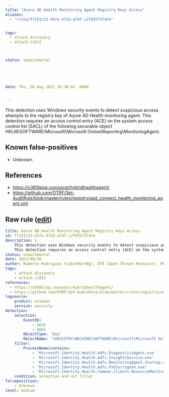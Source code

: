 ```yaml
---
title: "Azure AD Health Monitoring Agent Registry Keys Access"
aliases:
  - "/rule/ff151c33-45fa-475d-af4f-c2f93571f4fe"


tags:
  - attack.discovery
  - attack.t1012



status: experimental





date: Thu, 26 Aug 2021 16:10:42 -0400


---
```


This detection uses Windows security events to detect suspicious access attempts to the registry key of Azure AD Health monitoring agent.
This detection requires an access control entry (ACE) on the system access control list (SACL) of the following securable object HKLM\SOFTWARE\Microsoft\Microsoft Online\Reporting\MonitoringAgent.


<!--more-->


## Known false-positives

* Unknown



## References

* https://o365blog.com/post/hybridhealthagent/
* https://github.com/OTRF/Set-AuditRule/blob/master/rules/registry/aad_connect_health_monitoring_agent.yml


## Raw rule ([edit](https://github.com/SigmaHQ/sigma/edit/master/rules/windows/builtin/security/win_aadhealth_mon_agent_regkey_access.yml))
```yaml
title: Azure AD Health Monitoring Agent Registry Keys Access
id: ff151c33-45fa-475d-af4f-c2f93571f4fe
description: |
    This detection uses Windows security events to detect suspicious access attempts to the registry key of Azure AD Health monitoring agent.
    This detection requires an access control entry (ACE) on the system access control list (SACL) of the following securable object HKLM\SOFTWARE\Microsoft\Microsoft Online\Reporting\MonitoringAgent.
status: experimental
date: 2021/08/26
author: Roberto Rodriguez (Cyb3rWard0g), OTR (Open Threat Research), MSTIC
tags:
    - attack.discovery
    - attack.t1012
references:
  - https://o365blog.com/post/hybridhealthagent/
  - https://github.com/OTRF/Set-AuditRule/blob/master/rules/registry/aad_connect_health_monitoring_agent.yml
logsource:
    product: windows
    service: security
detection:
    selection:
        EventID:
            - 4656
            - 4663
        ObjectType: 'Key'
        ObjectName: '\REGISTRY\MACHINE\SOFTWARE\Microsoft\Microsoft Online\Reporting\MonitoringAgent'
    filter:
        ProcessName|contains:
            - 'Microsoft.Identity.Health.Adfs.DiagnosticsAgent.exe'
            - 'Microsoft.Identity.Health.Adfs.InsightsService.exe'
            - 'Microsoft.Identity.Health.Adfs.MonitoringAgent.Startup.exe'
            - 'Microsoft.Identity.Health.Adfs.PshSurrogate.exe'
            - 'Microsoft.Identity.Health.Common.Clients.ResourceMonitor.exe'
    condition: selection and not filter
falsepositives:
    - Unknown
level: medium

```

